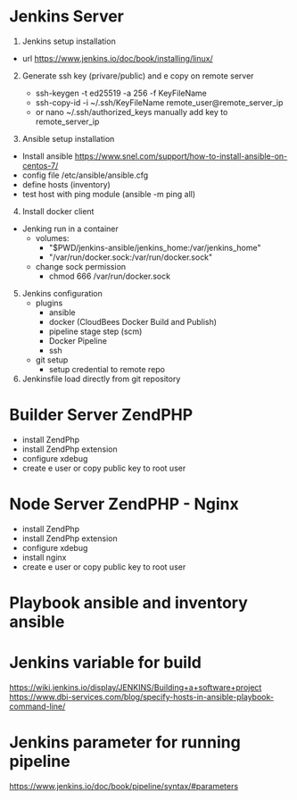 # Jenkins Server

1) Jenkins setup installation
* url https://www.jenkins.io/doc/book/installing/linux/

2) Generate ssh key (privare/public) and e copy on remote server
    - ssh-keygen -t ed25519 -a 256 -f KeyFileName
    - ssh-copy-id -i ~/.ssh/KeyFileName remote_user@remote_server_ip
    - or nano ~/.ssh/authorized_keys  manually add key to remote_server_ip


3) Ansible setup installation
* Install ansible https://www.snel.com/support/how-to-install-ansible-on-centos-7/
* config file /etc/ansible/ansible.cfg
* define hosts (inventory) 
* test host with ping module (ansible -m ping all)

4) Install docker client
* Jenking run in a container
    * volumes:
      - "$PWD/jenkins-ansible/jenkins_home:/var/jenkins_home"
      - "/var/run/docker.sock:/var/run/docker.sock"
    * change sock permission 
        -  chmod 666 /var/run/docker.sock

5) Jenkins configuration
    * plugins
        - ansible
        - docker (CloudBees Docker Build and Publish)
        - pipeline stage step (scm)
        - Docker Pipeline
        - ssh
    * git setup
        - setup credential to remote repo    
6) Jenkinsfile load directly from git repository


# Builder Server ZendPHP
* install ZendPhp 
* install ZendPhp extension
* configure xdebug
* create e user or copy public key to root user


# Node Server ZendPHP - Nginx
* install ZendPhp 
* install ZendPhp extension
* configure xdebug
* install nginx
* create e user or copy public key to root user


# Playbook ansible and inventory ansible

# Jenkins variable for build
https://wiki.jenkins.io/display/JENKINS/Building+a+software+project
https://www.dbi-services.com/blog/specify-hosts-in-ansible-playbook-command-line/

# Jenkins parameter for running pipeline
https://www.jenkins.io/doc/book/pipeline/syntax/#parameters



